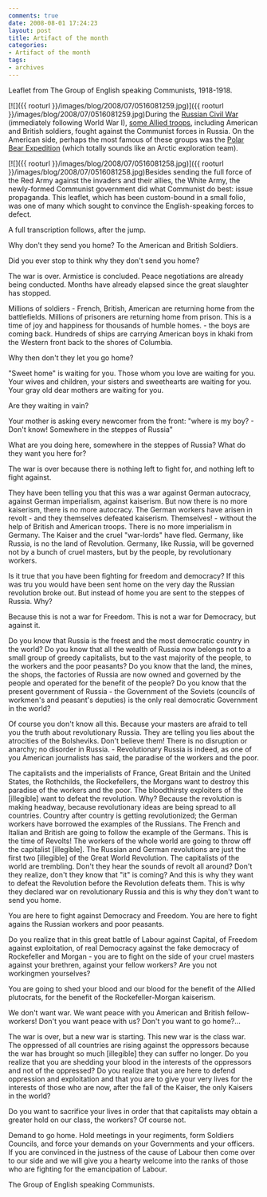 ```yaml
---
comments: true
date: 2008-08-01 17:24:23
layout: post
title: Artifact of the month
categories:
- Artifact of the month
tags:
- archives
---
```


Leaflet from The Group of English speaking Communists, 1918-1918.

[![]({{ rooturl }}/images/blog/2008/07/0516081259.jpg)]({{ rooturl }}/images/blog/2008/07/0516081259.jpg)During the [Russian Civil War](http://en.wikipedia.org/wiki/Russian_Civil_War) (immediately following World War I), [some Allied troops](http://en.wikipedia.org/wiki/Allied_intervention_in_the_Russian_Civil_War), including American and British soldiers, fought against the Communist forces in Russia. On the American side, perhaps the most famous of these groups was the [Polar Bear Expedition](http://polarbears.si.umich.edu/) (which totally sounds like an Arctic exploration team).

[![]({{ rooturl }}/images/blog/2008/07/0516081258.jpg)]({{ rooturl }}/images/blog/2008/07/0516081258.jpg)Besides sending the full force of the Red Army against the invaders and their allies, the White Army, the newly-formed Communist government did what Communist do best: issue propaganda. This leaflet, which has been custom-bound in a small folio, was one of many which sought to convince the English-speaking forces to defect.

A full transcription follows, after the jump.<!-- more -->



Why don't they send you home?
To the American and British Soldiers.

Did you ever stop to think why they don't send you home?

The war is over. Armistice is concluded. Peace negotiations are already being conducted. Months have already elapsed since the great slaughter has stopped.

Millions of soldiers - French, British, American are returning home from the battlefields. Millions of prisoners are returning home from prison. This is a time of joy and happiness for thousands of humble homes. - the boys are coming back. Hundreds of ships are carrying American boys in khaki from the Western front back to the shores of Columbia.

Why then don't they let you go home?

"Sweet home" is waiting for you. Those whom you love are waiting for you. Your wives and children, your sisters and sweethearts are waiting for you. Your gray old dear mothers are waiting for you.

Are they waiting in vain?

Your mother is asking every newcomer from the front: "where is my boy? - Don't know! Somewhere in the steppes of Russia"

What are you doing here, somewhere in the steppes of Russia? What do they want you here for?

The war is over because there is nothing left to fight for, and nothing left to fight against.

They have been telling you that this was a war against German autocracy, against German imperialism, against kaiserism. But now there is no more kaiserism, there is no more autocracy. The German workers have arisen in revolt - and they themselves defeated kaiserism. Themselves! - without the help of British and American troops. There is no more imperialism in Germany. The Kaiser and the cruel "war-lords" have fled. Germany, like Russia, is no the land of Revolution. Germany, like Russia, will be governed not by a bunch of cruel masters, but by the people, by revolutionary workers.

Is it true that you have been fighting for freedom and democracy? If this was tru you would have been sent home on the very day the Russian revolution broke out. But instead of home you are sent to the steppes of Russia. Why?

Because this is not a war for Freedom. This is not a war for Democracy, but against it.

Do you know that Russia is the freest and the most democratic country in the world? Do you know that all the wealth of Russia now belongs not to a small group of greedy capitalists, but to the vast majority of the people, to the workers and the poor peasants? Do you know that the land, the mines, the shops, the factories of Russia are now owned and governed by the people and operated for the benefit of the people? Do you know that the present government of Russia - the Government of the Soviets (councils of workmen's and peasant's deputies) is the only real democratic Government in the world?

Of course you don't know all this. Because your masters are afraid to tell you the truth about revolutionary Russia. They are telling you lies about the atrocities of the Bolsheviks. Don't believe them! There is no disruption or anarchy; no disorder in Russia. - Revolutionary Russia is indeed, as one of you American journalists has said, the paradise of the workers and the poor.

The capitalists and the imperialists of France, Great Britain and the United States, the Rothchilds, the Rockefellers, the Morgans want to destroy this paradise of the workers and the poor. The bloodthirsty exploiters of the [illegible] want to defeat the revolution. Why? Because the revolution is making headway, because revolutionary ideas are being spread to all countries. Country after country is getting revolutionized; the German workers have borrowed the examples of the Russians. The French and Italian and British are going to follow the example of the Germans. This is the time of Revolts! The workers of the whole world are going to throw off the capitalist [illegible]. The Russian and German revolutions are just the first two [illegible] of the Great World Revolution. The capitalists of the world are trembling. Don't they hear the sounds of revolt all around? Don't they realize, don't they know that "it" is coming? And this is why they want to defeat the Revolution before the Revolution defeats them. This is why they declared war on revolutionary Russia and this is why they don't want to send you home.

You are here to fight against Democracy and Freedom. You are here to fight agains the Russian workers and poor peasants.

Do you realize that in this great battle of Labour against Capital, of Freedom against exploitation, of real Democracy against the fake democracy of Rockefeller and Morgan - you are to fight on the side of your cruel masters against your brethren, against your fellow workers? Are you not workingmen yourselves?

You are going to shed your blood and our blood for the benefit of the Allied plutocrats, for the benefit of the Rockefeller-Morgan kaiserism.

We don't want war. We want peace with you American and British fellow-workers! Don't you want peace with us? Don't you want to go home?...

The war is over, but a new war is starting. This new war is the class war. The oppressed of all countries are rising against the oppressors because the war has brought so much [illegible] they can suffer no longer. Do you realize that you are shedding your blood in the interests of the oppressors and not of the oppressed? Do you realize that you are here to defend oppression and exploitation and that you are to give your very lives for the interests of those who are now, after the fall of the Kaiser, the only Kaisers in the world?

Do you want to sacrifice your lives in order that that capitalists may obtain a greater hold on our class, the workers? Of course not.

Demand to go home. Hold meetings in your regiments, form Soldiers Councils, and force your demands on your Governments and your officers. If you are convinced in the justness of the cause of Labour then come over to our side and we will give you a hearty welcome into the ranks of those who are fighting for the emancipation of Labour.

The Group of English speaking Communists.
